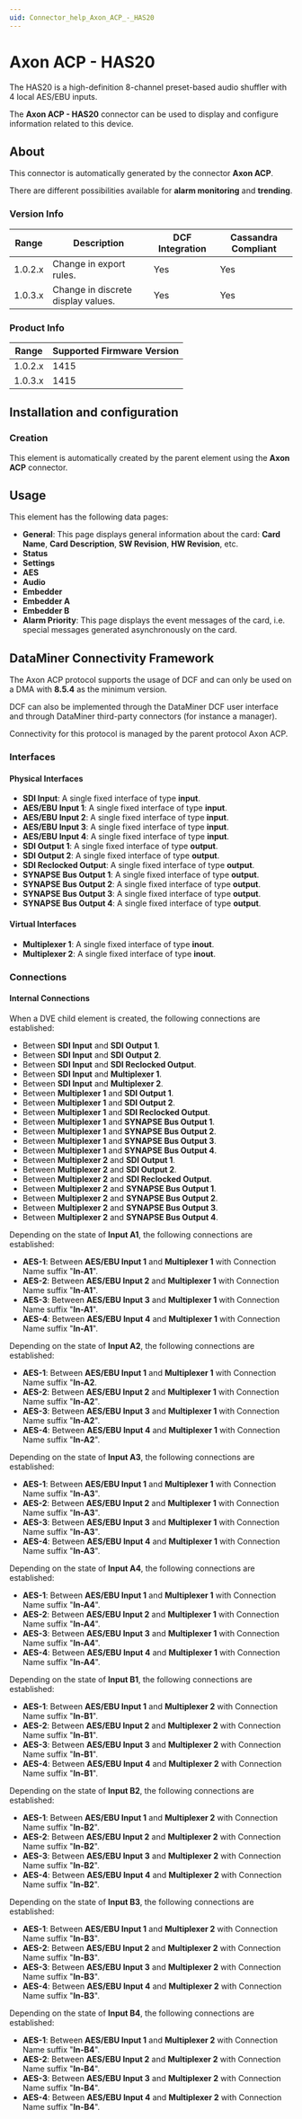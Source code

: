 ```yaml
---
uid: Connector_help_Axon_ACP_-_HAS20
---
```


# Axon ACP - HAS20

The HAS20 is a high-definition 8-channel preset-based audio shuffler with 4 local AES/EBU inputs.

The **Axon ACP - HAS20** connector can be used to display and configure information related to this device.

## About

This connector is automatically generated by the connector **Axon ACP**.

There are different possibilities available for **alarm monitoring** and **trending**.

### Version Info

| **Range** | **Description**                    | **DCF Integration** | **Cassandra Compliant** |
|------------------|------------------------------------|---------------------|-------------------------|
| 1.0.2.x          | Change in export rules.            | Yes                 | Yes                     |
| 1.0.3.x          | Change in discrete display values. | Yes                 | Yes                     |

### Product Info

| Range | Supported Firmware Version |
|------------------|-----------------------------|
| 1.0.2.x          | 1415                        |
| 1.0.3.x          | 1415                        |

## Installation and configuration

### Creation

This element is automatically created by the parent element using the **Axon ACP** connector.

## Usage

This element has the following data pages:

- **General**: This page displays general information about the card: **Card Name**, **Card Description**, **SW Revision**, **HW Revision**, etc.
- **Status**
- **Settings**
- **AES**
- **Audio**
- **Embedder**
- **Embedder A**
- **Embedder B**
- **Alarm Priority**: This page displays the event messages of the card, i.e. special messages generated asynchronously on the card.

## DataMiner Connectivity Framework

The Axon ACP protocol supports the usage of DCF and can only be used on a DMA with **8.5.4** as the minimum version.

DCF can also be implemented through the DataMiner DCF user interface and through DataMiner third-party connectors (for instance a manager).

Connectivity for this protocol is managed by the parent protocol Axon ACP.

### Interfaces

#### Physical Interfaces

- **SDI Input**: A single fixed interface of type **input**.
- **AES/EBU Input 1**: A single fixed interface of type **input**.
- **AES/EBU Input 2**: A single fixed interface of type **input**.
- **AES/EBU Input 3**: A single fixed interface of type **input**.
- **AES/EBU Input 4**: A single fixed interface of type **input**.
- **SDI Output 1**: A single fixed interface of type **output**.
- **SDI Output 2**: A single fixed interface of type **output**.
- **SDI Reclocked Output**: A single fixed interface of type **output**.
- **SYNAPSE Bus Output 1**: A single fixed interface of type **output**.
- **SYNAPSE Bus Output 2**: A single fixed interface of type **output**.
- **SYNAPSE Bus Output 3**: A single fixed interface of type **output**.
- **SYNAPSE Bus Output 4**: A single fixed interface of type **output**.

#### Virtual Interfaces

- **Multiplexer 1**: A single fixed interface of type **inout**.
- **Multiplexer 2**: A single fixed interface of type **inout**.

### Connections

#### Internal Connections

When a DVE child element is created, the following connections are established:

- Between **SDI Input** and **SDI Output 1**.
- Between **SDI Input** and **SDI Output 2**.
- Between **SDI Input** and **SDI Reclocked Output**.
- Between **SDI Input** and **Multiplexer 1**.
- Between **SDI Input** and **Multiplexer 2**.
- Between **Multiplexer 1** and **SDI Output 1**.
- Between **Multiplexer 1** and **SDI Output 2**.
- Between **Multiplexer 1** and **SDI Reclocked Output**.
- Between **Multiplexer 1** and **SYNAPSE Bus Output 1**.
- Between **Multiplexer 1** and **SYNAPSE Bus Output 2**.
- Between **Multiplexer 1** and **SYNAPSE Bus Output 3**.
- Between **Multiplexer 1** and **SYNAPSE Bus Output 4**.
- Between **Multiplexer 2** and **SDI Output 1**.
- Between **Multiplexer 2** and **SDI Output 2**.
- Between **Multiplexer 2** and **SDI Reclocked Output**.
- Between **Multiplexer 2** and **SYNAPSE Bus Output 1**.
- Between **Multiplexer 2** and **SYNAPSE Bus Output 2**.
- Between **Multiplexer 2** and **SYNAPSE Bus Output 3**.
- Between **Multiplexer 2** and **SYNAPSE Bus Output 4**.

Depending on the state of **Input A1**, the following connections are established:

- **AES-1**: Between **AES/EBU Input 1** and **Multiplexer 1** with Connection Name suffix "**In-A1**".
- **AES-2**: Between **AES/EBU Input 2** and **Multiplexer 1** with Connection Name suffix "**In-A1**".
- **AES-3**: Between **AES/EBU Input 3** and **Multiplexer 1** with Connection Name suffix "**In-A1**".
- **AES-4**: Between **AES/EBU Input 4** and **Multiplexer 1** with Connection Name suffix "**In-A1**".

Depending on the state of **Input A2**, the following connections are established:

- **AES-1**: Between **AES/EBU Input 1** and **Multiplexer 1** with Connection Name suffix "**In-A2**.
- **AES-2**: Between **AES/EBU Input 2** and **Multiplexer 1** with Connection Name suffix "**In-A2**".
- **AES-3**: Between **AES/EBU Input 3** and **Multiplexer 1** with Connection Name suffix "**In-A2**".
- **AES-4**: Between **AES/EBU Input 4** and **Multiplexer 1** with Connection Name suffix "**In-A2**".

Depending on the state of **Input A3**, the following connections are established:

- **AES-1**: Between **AES/EBU Input 1** and **Multiplexer 1** with Connection Name suffix "**In-A3**".
- **AES-2**: Between **AES/EBU Input 2** and **Multiplexer 1** with Connection Name suffix "**In-A3**".
- **AES-3**: Between **AES/EBU Input 3** and **Multiplexer 1** with Connection Name suffix "**In-A3**".
- **AES-4**: Between **AES/EBU Input 4** and **Multiplexer 1** with Connection Name suffix "**In-A3**".

Depending on the state of **Input A4**, the following connections are established:

- **AES-1**: Between **AES/EBU Input 1** and **Multiplexer 1** with Connection Name suffix "**In-A4**".
- **AES-2**: Between **AES/EBU Input 2** and **Multiplexer 1** with Connection Name suffix "**In-A4**".
- **AES-3**: Between **AES/EBU Input 3** and **Multiplexer 1** with Connection Name suffix "**In-A4**".
- **AES-4**: Between **AES/EBU Input 4** and **Multiplexer 1** with Connection Name suffix "**In-A4**".

Depending on the state of **Input B1**, the following connections are established:

- **AES-1**: Between **AES/EBU Input 1** and **Multiplexer 2** with Connection Name suffix "**In-B1**".
- **AES-2**: Between **AES/EBU Input 2** and **Multiplexer 2** with Connection Name suffix "**In-B1**".
- **AES-3**: Between **AES/EBU Input 3** and **Multiplexer 2** with Connection Name suffix "**In-B1**".
- **AES-4**: Between **AES/EBU Input 4** and **Multiplexer 2** with Connection Name suffix "**In-B1**".

Depending on the state of **Input B2**, the following connections are established:

- **AES-1**: Between **AES/EBU Input 1** and **Multiplexer 2** with Connection Name suffix "**In-B2**".
- **AES-2**: Between **AES/EBU Input 2** and **Multiplexer 2** with Connection Name suffix "**In-B2**".
- **AES-3**: Between **AES/EBU Input 3** and **Multiplexer 2** with Connection Name suffix "**In-B2**".
- **AES-4**: Between **AES/EBU Input 4** and **Multiplexer 2** with Connection Name suffix "**In-B2**".

Depending on the state of **Input B3**, the following connections are established:

- **AES-1**: Between **AES/EBU Input 1** and **Multiplexer 2** with Connection Name suffix "**In-B3**".
- **AES-2**: Between **AES/EBU Input 2** and **Multiplexer 2** with Connection Name suffix "**In-B3**".
- **AES-3**: Between **AES/EBU Input 3** and **Multiplexer 2** with Connection Name suffix "**In-B3**".
- **AES-4**: Between **AES/EBU Input 4** and **Multiplexer 2** with Connection Name suffix "**In-B3**".

Depending on the state of **Input B4**, the following connections are established:

- **AES-1**: Between **AES/EBU Input 1** and **Multiplexer 2** with Connection Name suffix "**In-B4**".
- **AES-2**: Between **AES/EBU Input 2** and **Multiplexer 2** with Connection Name suffix "**In-B4**".
- **AES-3**: Between **AES/EBU Input 3** and **Multiplexer 2** with Connection Name suffix "**In-B4**".
- **AES-4**: Between **AES/EBU Input 4** and **Multiplexer 2** with Connection Name suffix "**In-B4**".
